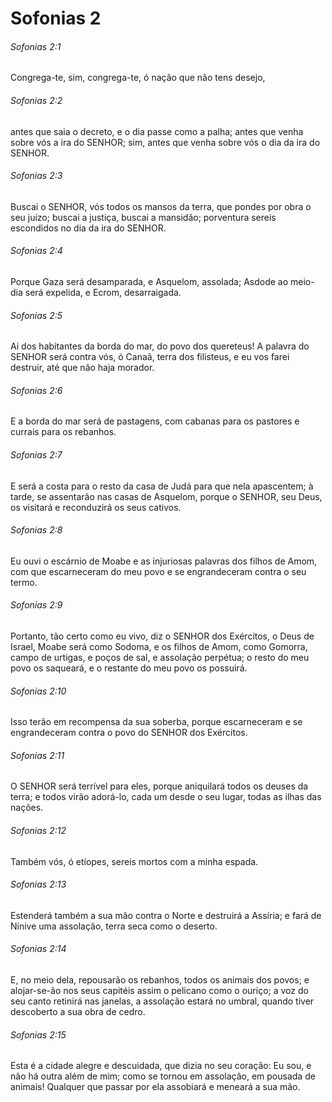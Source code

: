 # Sofonias 2

###### Sofonias 2:1

Congrega-te, sim, congrega-te, ó nação que não tens desejo,

###### Sofonias 2:2

antes que saia o decreto, e o dia passe como a palha; antes que venha sobre vós a ira do SENHOR; sim, antes que venha sobre vós o dia da ira do SENHOR.

###### Sofonias 2:3

Buscai o SENHOR, vós todos os mansos da terra, que pondes por obra o seu juízo; buscai a justiça, buscai a mansidão; porventura sereis escondidos no dia da ira do SENHOR.

###### Sofonias 2:4

Porque Gaza será desamparada, e Asquelom, assolada; Asdode ao meio-dia será expelida, e Ecrom, desarraigada.

###### Sofonias 2:5

Ai dos habitantes da borda do mar, do povo dos quereteus! A palavra do SENHOR será contra vós, ó Canaã, terra dos filisteus, e eu vos farei destruir, até que não haja morador.

###### Sofonias 2:6

E a borda do mar será de pastagens, com cabanas para os pastores e currais para os rebanhos.

###### Sofonias 2:7

E será a costa para o resto da casa de Judá para que nela apascentem; à tarde, se assentarão nas casas de Asquelom, porque o SENHOR, seu Deus, os visitará e reconduzirá os seus cativos.

###### Sofonias 2:8

Eu ouvi o escárnio de Moabe e as injuriosas palavras dos filhos de Amom, com que escarneceram do meu povo e se engrandeceram contra o seu termo.

###### Sofonias 2:9

Portanto, tão certo como eu vivo, diz o SENHOR dos Exércitos, o Deus de Israel, Moabe será como Sodoma, e os filhos de Amom, como Gomorra, campo de urtigas, e poços de sal, e assolação perpétua; o resto do meu povo os saqueará, e o restante do meu povo os possuirá.

###### Sofonias 2:10

Isso terão em recompensa da sua soberba, porque escarneceram e se engrandeceram contra o povo do SENHOR dos Exércitos.

###### Sofonias 2:11

O SENHOR será terrível para eles, porque aniquilará todos os deuses da terra; e todos virão adorá-lo, cada um desde o seu lugar, todas as ilhas das nações.

###### Sofonias 2:12

Também vós, ó etíopes, sereis mortos com a minha espada.

###### Sofonias 2:13

Estenderá também a sua mão contra o Norte e destruirá a Assíria; e fará de Nínive uma assolação, terra seca como o deserto.

###### Sofonias 2:14

E, no meio dela, repousarão os rebanhos, todos os animais dos povos; e alojar-se-ão nos seus capitéis assim o pelicano como o ouriço; a voz do seu canto retinirá nas janelas, a assolação estará no umbral, quando tiver descoberto a sua obra de cedro.

###### Sofonias 2:15

Esta é a cidade alegre e descuidada, que dizia no seu coração: Eu sou, e não há outra além de mim; como se tornou em assolação, em pousada de animais! Qualquer que passar por ela assobiará e meneará a sua mão.

